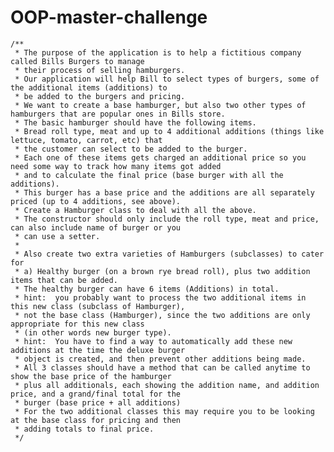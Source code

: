 # OOP-master-challenge

	/**
	 * The purpose of the application is to help a fictitious company called Bills Burgers to manage 
	 * their process of selling hamburgers.
	 * Our application will help Bill to select types of burgers, some of the additional items (additions) to
	 * be added to the burgers and pricing.
	 * We want to create a base hamburger, but also two other types of hamburgers that are popular ones in Bills store.
	 * The basic hamburger should have the following items.
	 * Bread roll type, meat and up to 4 additional additions (things like lettuce, tomato, carrot, etc) that
	 * the customer can select to be added to the burger.
	 * Each one of these items gets charged an additional price so you need some way to track how many items got added
	 * and to calculate the final price (base burger with all the additions).
	 * This burger has a base price and the additions are all separately priced (up to 4 additions, see above).
	 * Create a Hamburger class to deal with all the above.
	 * The constructor should only include the roll type, meat and price, can also include name of burger or you 
	 * can use a setter.
	 * 
	 * Also create two extra varieties of Hamburgers (subclasses) to cater for
	 * a) Healthy burger (on a brown rye bread roll), plus two addition items that can be added.
	 * The healthy burger can have 6 items (Additions) in total.
	 * hint:  you probably want to process the two additional items in this new class (subclass of Hamburger),
	 * not the base class (Hamburger), since the two additions are only appropriate for this new class
	 * (in other words new burger type).
 	 * hint:  You have to find a way to automatically add these new additions at the time the deluxe burger
     * object is created, and then prevent other additions being made.
     * All 3 classes should have a method that can be called anytime to show the base price of the hamburger
     * plus all additionals, each showing the addition name, and addition price, and a grand/final total for the
     * burger (base price + all additions)
     * For the two additional classes this may require you to be looking at the base class for pricing and then
     * adding totals to final price.
	 */
